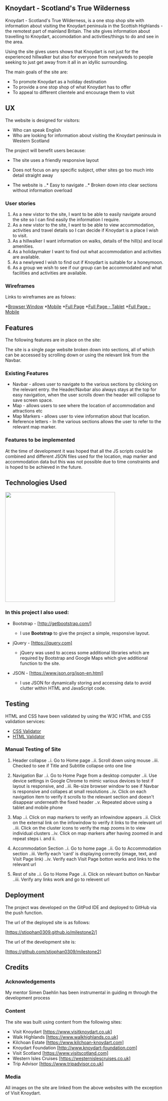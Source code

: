 ## Knoydart - Scotland's True Wilderness

Knoydart - Scotland's True Wilderness, is a one stop shop site with information about visiting  the Knoydart peninsula in the Scottish Highlands - the remotest part of mainland Britain.  The site gives information about travelling to Knoydart, accomodation and activities/things to do and see in the area.

Using the site gives users shows that Knoydart is not just for the experienced hillwalker but also for everyone from newlyweds to people seeking to just get away from it all in an idyllic surrounding.

The main goals of the site are:

* To promote Knoydart as a holiday destination
* To provide a one stop shop of what Knoydart has to offer
* To appeal to different clientele and encourage them to visit

## UX

The website is designed for visitors:

* Who can speak English
* Who are looking for information about visiting the Knoydart peninsula in Western Scotland

The project will benefit users because:

* The site uses a friendly responsive layout
* Does not focus on any specific subject, other sites go too much into detail straight away

* The website is
..* Easy to navigate
..* Broken down into clear sections without information overload

### User stories

1. As a new vistor to the site, I want to be able to easily navigate around the site so I can find easily the information I require.
2. As a new vistor to the site, I want to be able to view accommodation, activities and travel details so I can decide if Knoydart is a place I wish to visit.
3. As a hillwalker I want information on walks, details of the hill(s) and local amenities.
4. As a holidaymaker I want to find out what accommodation and activities are available.
5. As a newlywed I wish to find out if Knoydart is suitable for a honeymoon.
6. As a group we wish to see if our group can be accommodated and what facilities and activities are available.


### Wireframes

Links to wireframes are as folows:

*[Browser Window](/wireframes/Browser_Window.png)
*[Mobile](/wireframes/Mobile.png)
*[Full Page](/wireframes/Full_Page.png)
*[Full Page - Tablet](/wireframes/Full_Page-Tablet.png)
*[Full Page - Mobile](/wireframes/Full_Page-Mobile.png)

## Features

The following features are in place on the site:

The site is a single page website broken down into sections, all of which can be accessed by scrolling down or using the relevant link from the Navbar.

### Existing Features

* Navbar - allows user to navigate to the various sections by clicking on the relevant entry.  the Header/Navbar also always stays at the top for easy navigation, when the user scrolls down the header will collapse to save screen space.
* Map - allows users to see where the location of accommodation and attractions etc
* Map Markers - allows user to view information about that location.
* Reference letters - In the various sections allows the user to refer to the relevant map marker.

### Features to be implemented

At the time of development it was hoped that all the JS scripts could be combined and different JSON files used for the location, map marker and accommodation data but this was not possible due to time constraints and is hoped to be achieved in the future.

## Technologies Used

<img src="https://camo.githubusercontent.com/904ade21b6fb63dec17555495bb36f749ba52023/68747470733a2f2f73332d75732d776573742d322e616d617a6f6e6177732e636f6d2f706c7567696e7365727665722f646f635265736f75726365732f737461636b2e737667" width="350px">

### In this project I also used:

* Bootstrap - [http://getbootstrap.com/]
    - I use **Bootstrap** to give the project a simple, responsive layout.
    
* jQuery - [https://jquery.com]
    - jQuery was used to access some additional libraries which are required by Bootstrap and Google Maps which give additional function to the site.

* JSON - [https://www.json.org/json-en.html]
    - I use JSON for dynamically storing and accessing data to avoid clutter within HTML and JavaScript code.

## Testing

HTML and CSS have been validated by using the W3C HTML and CSS validation services:

* [CSS Validator](https://jigsaw.w3.org/css-validator/)
* [HTML Validator](https://validator.w3.org/)

### Manual Testing of Site

1. Header collapse
    ..i. Go to Home page
   ..ii. Scroll down using mouse
  ..iii. Checked to see if Title and Subtitle collapse onto one line
  
2. Navigation Bar
    ..i. Go to Home Page from a desktop computer
   ..ii. Use device settings in Google Chrome to mimic various devices to test if layout is responsive, and
  ..iii. Re-size browser window to see if Navbar is responsive and collapes at small resolutions
   ..iv. Click on each navigation item to verify it scrolls to the relevant section and doesn't disappear underneath the fixed header
    ..v. Repeated above using a tablet and mobile phone

3. Map
    ..i. Click on map markers to verify an infowindow appears
   ..ii. Click on the external link on the infowindow to verify it links to the relevant url
  ..iii. Click on the cluster icons to verify the map zooms in to view individual clusters
   ..iv. Click on map markers after having zoomed in and repeat steps i. and ii.
   
4. Accommodation Section
    ..i. Go to home page
   ..ii. Go to Accommodation section
  ..iii. Verfiy each 'card' is displaying correctly (image, text, and Visit Page link)
   ..iv. Verify each Visit Page botton works and links to the relevant url
   
5. Rest of site
    ..i. Go to Home Page
   ..ii. Click on relevant button on Navbar
  ..iii. Verify any links work and go to relevent url
   

## Deployment

The project was developed on the GitPod IDE and deployed to GitHub via the push function.

The url of the deployed site is as follows:

[https://stiophan0309.github.io/milestone2/]

The url of the development site is:

[https://github.com/stiophan0309/milestone2]

## Credits

### Acknowledgements

My mentor Simen Daehlin has been instrumental in guiding m through the development process

### Content

The site was built using content from the following sites:

* Visit Knoydart [https://www.visitknoydart.co.uk]
* Walk Highlands [https://www.walkhighlands.co.uk]
* Kilchoan Estate [https://www.kilchoan-knoydart.com]
* Knoydart Foundation [http://www.knoydart-foundation.com]
* Visit Scotland [https://www.visitscotland.com]
* Western Isles Cruises [https://westernislescruises.co.uk]
* Trip Advisor [https://www.tripadvisor.co.uk]

### Media

All images on the site are linked from the above websites with the exception of Visit Knoydart.




